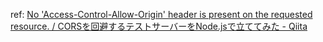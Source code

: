 ref: [No 'Access-Control-Allow-Origin' header is present on the requested resource. / CORSを回避するテストサーバーをNode.jsで立ててみた - Qiita](https://qiita.com/n0bisuke/items/b9c59a0b99b5851d1612)
